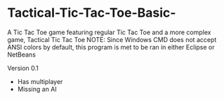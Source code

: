 # Tactical-Tic-Tac-Toe-Basic-
A Tic Tac Toe game featuring regular Tic Tac Toe and a more complex game, Tactical Tic Tac Toe
NOTE: Since Windows CMD does not accept ANSI colors by default, this program is met to be ran in 
either Eclipse or NetBeans

Version 0.1
- Has multiplayer
- Missing an AI 
